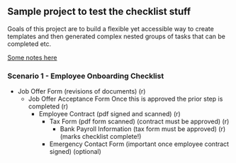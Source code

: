 ## Sample project to test the checklist stuff

Goals of this project are to build a flexible yet accessible way to create templates and then generated complex
nested groups of tasks that can be completed etc.

[Some notes here](https://docs.google.com/document/d/1BdSj4MDW7C_9Y8Vdymq6eUtPC-RQnfw_M6z3s0s7i90/edit)

### Scenario 1 - Employee Onboarding Checklist

- Job Offer Form (revisions of documents) (r)
  - Job Offer Acceptance Form Once this is approved the prior step is completed (r)
    - Employee Contract (pdf signed and scanned) (r)
      - Tax Form (pdf form scanned) (contract must be approved)  (r)
        - Bank Payroll Information (tax form must be approved) (r) (marks checklist complete!)
      - Emergency Contact Form (important once employee contract signed) (optional)
